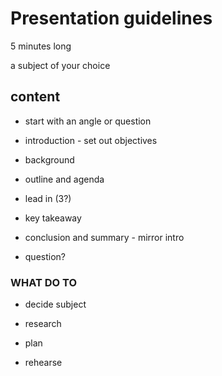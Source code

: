 # Presentation guidelines
5 minutes long

a subject of your choice

## content
- start with an angle or question

- introduction - set out objectives

- background

- outline and agenda

- lead in (3?)

- key takeaway

- conclusion and summary - mirror intro

- question?

### WHAT DO TO
- decide subject

- research

- plan

- rehearse

